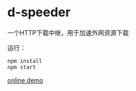 # d-speeder
一个HTTP下载中继，用于加速外网资源下载

运行：
```
npm install
npm start
```

[online demo](https://d-speeder.herokuapp.com)